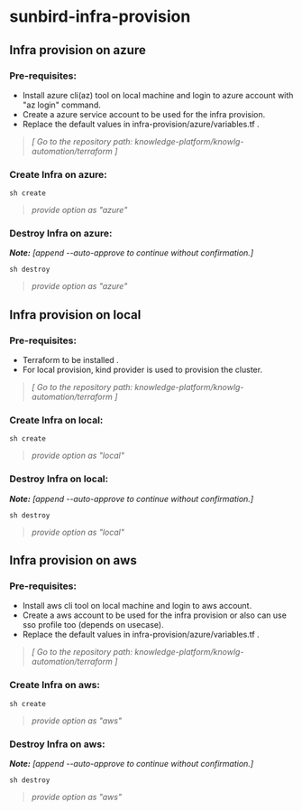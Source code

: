 # sunbird-infra-provision

## Infra provision on azure
### Pre-requisites:
* Install azure cli(az) tool on local machine and login to azure account with "az login" command.
* Create a azure service account to be used for the infra provision.
* Replace the default values in infra-provision/azure/variables.tf .

>*[ Go to the repository path: knowledge-platform/knowlg-automation/terraform ]*
### Create Infra on azure:
```shell   
sh create    
```
> *provide option as "azure"*
### Destroy Infra on azure: 
***Note:** [append --auto-approve to continue without confirmation.]*
```shell    
sh destroy    
```
>*provide option as "azure"*    


## Infra provision on local
### Pre-requisites:
* Terraform to be installed .
* For local provision, kind provider is used to provision the cluster.  

>*[ Go to the repository path: knowledge-platform/knowlg-automation/terraform ]*
### Create Infra on local:
```shell   
sh create    
```
> *provide option as "local"*
### Destroy Infra on local: 
***Note:** [append --auto-approve to continue without confirmation.]*
```shell    
sh destroy    
```
>*provide option as "local"*


## Infra provision on aws
### Pre-requisites:
* Install aws cli tool on local machine and login to aws account.
* Create a aws account to be used for the infra provision or also can use sso profile too (depends on usecase).
* Replace the default values in infra-provision/azure/variables.tf .

>*[ Go to the repository path: knowledge-platform/knowlg-automation/terraform ]*
### Create Infra on aws:
```shell   
sh create    
```
> *provide option as "aws"*
### Destroy Infra on aws: 
***Note:** [append --auto-approve to continue without confirmation.]*
```shell    
sh destroy    
```
>*provide option as "aws"* 
